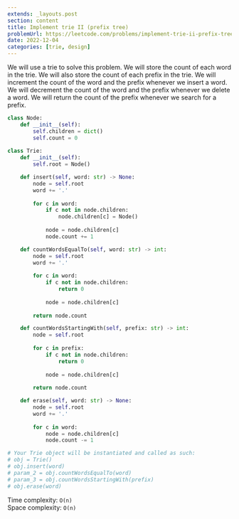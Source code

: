 ```yaml
---
extends: _layouts.post
section: content
title: Implement trie II (prefix tree)
problemUrl: https://leetcode.com/problems/implement-trie-ii-prefix-tree/
date: 2022-12-04
categories: [trie, design]
---
```


We will use a trie to solve this problem. We will store the count of each word in the trie. We will also store the count of each prefix in the trie. We will increment the count of the word and the prefix whenever we insert a word. We will decrement the count of the word and the prefix whenever we delete a word. We will return the count of the prefix whenever we search for a prefix.

```python
class Node:
    def __init__(self):
        self.children = dict()
        self.count = 0
        
class Trie:
    def __init__(self):
        self.root = Node()

    def insert(self, word: str) -> None:
        node = self.root
        word += '.'
        
        for c in word:
            if c not in node.children:
                node.children[c] = Node()
                
            node = node.children[c]
            node.count += 1

    def countWordsEqualTo(self, word: str) -> int:
        node = self.root
        word += '.'
        
        for c in word:
            if c not in node.children:
                return 0
            
            node = node.children[c]
            
        return node.count

    def countWordsStartingWith(self, prefix: str) -> int:
        node = self.root
        
        for c in prefix:
            if c not in node.children:
                return 0
            
            node = node.children[c]
            
        return node.count

    def erase(self, word: str) -> None:
        node = self.root
        word += '.'
        
        for c in word:
            node = node.children[c]
            node.count -= 1

# Your Trie object will be instantiated and called as such:
# obj = Trie()
# obj.insert(word)
# param_2 = obj.countWordsEqualTo(word)
# param_3 = obj.countWordsStartingWith(prefix)
# obj.erase(word)
```

Time complexity: `O(n)` <br/>
Space complexity: `O(n)`